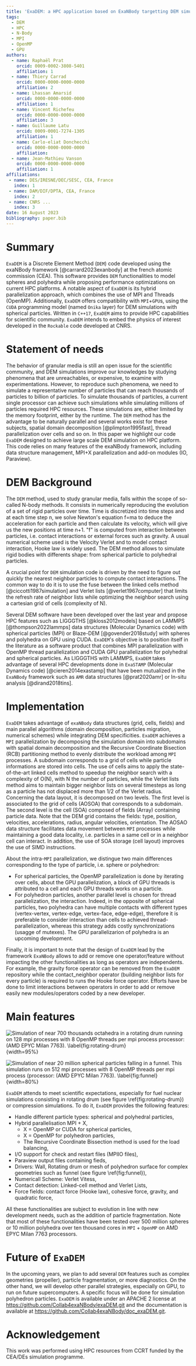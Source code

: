 ```yaml
---
title: 'ExaDEM: a HPC application based on ExaNBody targetting DEM simulations with polyhedron particles'
tags:
  - DEM
  - HPC
  - N-Body
  - MPI
  - OpenMP
  - GPU
authors:
  - name: Raphaël Prat
    orcid: 0009-0002-3808-5401
    affiliation: 1
  - name: Thiery Carrad
    orcid: 0000-0000-0000-0000
    affiliation: 2
  - name: Lhassan Amarsid
    orcid: 0000-0000-0000-0000
    affiliation: 1
  - name: Vincent Richefeu
    orcid: 0000-0000-0000-0000
    affiliation: 3
  - name: Guillaume Latu
    orcid: 0009-0001-7274-1305
    affiliation: 1
  - name: Carlo-eliat Donchecchi
    orcid: 0000-0000-0000-0000
    affiliation:
  - name: Jean-Mathieu Vanson
    orcid: 0000-0000-0000-0000
    affiliation: 1
affiliations:
 - name: DES/IRESNE/DEC/SESC, CEA, France
   index: 1
 - name: DAM/DIF/DPTA, CEA, France
   index: 2
 - name: CNRS ...
   index: 3
date: 16 August 2023
bibliography: paper.bib
---
```


# Summary 

`ExaDEM` is a Discrete Element Method (`DEM`) code developed using the exaNBody framework [@carrard2023exanbody] at the french atomic commission (CEA). This software provides `DEM` functionalities to model spheres and polyhedra while proposing performance optimizations on current HPC platforms. A notable aspect of `ExaDEM` is its hybrid parallelization approach, which combines the use of MPI and Threads (OpenMP). Additionally, `ExaDEM` offers compatibility with `MPI`+`GPU`s, using the `CUDA` programming model (named `Onika` layer) for DEM simulations with spherical particles. Written in `C++17`, `ExaDEM` aims to provide HPC capabilities for scientific community. `ExaDEM` intends to embed the physics of interest developed in the `Rockable` code developed at CNRS.  


# Statement of needs

The behavior of granular media is still an open issue for the scientific community, and DEM simulations improve our knowledges by studying phenomena that are unreachables, or expensive, to examine with experimentations. However, to reproduce such phenomena, we need to simulate a representative number of particles that can reach thousands of particles to billion of particles. To simulate thousands of particles, a current single processor can achieve such simulations while simulating millions of particles required HPC resources. These simulations are, either limited by the memory footprint, either by the runtime. The `DEM` method has the advantage to be naturally parallel and several works exist for these subjects, spatial domain decomposition [@plimpton1995fast], thread parallelization over cells and so on. In this paper we highlight our code `ExaDEM` designed to achieve large scale DEM simulation on HPC platform. This code relies on many features of the exaNBody framework, including data structure management, MPI+X parallelization and add-on modules (IO, Paraview).

# DEM Background

The `DEM` method, used to study granular media, falls within the scope of so-called N-body methods. It consists in numerically reproducing the evolution of a set of rigid particles over time. Time is discretized into time steps and at each time step n, we solve Newton's equation f=ma to deduce the acceleration for each particle and then calculate its velocity, which will give us the new positions at time n+1. "f" is computed from interaction between particles, i.e. contact interactions or external forces such as gravity. A usual numerical scheme used is the Velocity Verlet and to model contact interaction, Hooke law is widely used. The DEM method allows to simulate rigid bodies with differents shape: from spherical particle to polyhedral particles. 

A crucial point for `DEM` simulation code is driven by the need to figure out quickly the nearest neighbor particles to compute contact interactions. The common way to do it is to use the fuse between the linked cells method [@ciccotti1987simulation] and Verlet lists [@verlet1967computer] that limits the refresh rate of neighbor lists while optimizing the neighbor search using a cartesian grid of cells (complexity of N).   

Several DEM software have been developed over the last year and propose HPC features such as LIGGGTHS [@kloss2012models] based on LAMMPS [@thompson2022lammps] data structures (Molecular Dynamics code) with spherical particles (MPI) or Blaze-DEM [@govender2018study] with spheres and polyhedra on GPU using CUDA. `ExaDEM`'s objective is to position itself in the literature as a software product that combines MPI parallelization with OpenMP thread parallelization and CUDA GPU parallelization for polyhedral and spherical particles. As LIGGGTHS with LAMMPS, `ExaDEM` takes advantage of several HPC developments done in `ExaSTAMP` (Molecular Dynamics code) [@cieren2014exastamp] that have been mutualized in the `ExaNBody` framework such as `AMR` data structures [@prat2020amr] or In-situ analysis [@dirand2018tins].

# Implementation

`ExaDEM` takes advantage of `exaNBody` data structures (grid, cells, fields) and main parallel algorithms (domain decomposition, particles migration, numerical schemes) while integrating DEM specificities. `ExaDEM` achieves a `MPI` parallelization by decomposing the simulation domain into subdomains with spatial domain decomposition and the Recursive Coordinate Bisection (RCB) partitioning method to evenly distribute the workload among `MPI` processes. A subdomain corresponds to a grid of cells while particle informations are stored into cells. The use of cells aims to apply the state-of-the-art linked cells method to speedup the neighbor search with a complexity of O(N), with N the number of particles, while the Verlet lists method aims to maintain bigger neighbor lists on several timesteps as long as a particle has not displaced more than 1/2 of the Verlet radius. Concerning the data layout, it is decomposed on two levels. The first level is associated to the grid of cells (AOSOA) that corresponds to a subdomain. The second level is the cell (SOA) composed of fields (Array) containing particle data. Note that the DEM grid contains the fields: type, position, velocities, accelerations, radius, angular velocities, orientation. The AOSAO data structure facilitates data movement between `MPI` processes while maintaining a good data locality, i.e. particles in a same cell or in a neighbor cell can interact. In addition, the use of SOA storage (cell layout) improves the use of SIMD instructions. 

About the intra-`MPI` parallelization, we distingue two main differences corresponding to the type of particle, i.e. sphere or polyhedron: 

- For spherical particles, the OpenMP parallelization is done by iterating over cells, about the GPU parallelization, a block of GPU threads is attributed to a cell and each GPU threads works on a particle. 
- For polyhedron particles, another parallel level is chosen for thread parallelization, the interaction. Indeed, in the opposite of spherical particles, two polyhedra can have multiple contacts with different types (vertex-vertex, vertex-edge, vertex-face, edge-edge), therefore it is preferable to consider interaction than cells to achieved thread-parallelization, whereas this strategy adds costly synchronizations (usagge of mutexes). The GPU parallelizarion of polyhedra is an upcoming development.

Finally, it is important to note that the design of `ExaDEM` lead by the framework `ExaNBody` allows to add or remove one operator/feature without impacting the other functionalities as long as operators are independents. For example, the gravity force operator can be removed from the `ExaDEM` repository while the contact_neighbor operator (building neighbor lists for every particle) is required to runs the Hooke force operator. Efforts have be done to limit interactions between operators in order to add or remove easily new modules/operators coded by a new developer. 

# Main features

![Simulation of near 700 thousands octahedra in a rotating drum running on 128 mpi processes with 8 OpenMP threads per mpi process processor: (AMD EPYC Milan 7763). \label{fig:rotating-drum}](./rotating-drum.png "test"){width=95%}

![Simulation of near 20 million spherical particles falling in a funnel. This simulation runs on 512 mpi processes with 8 OpenMP threads per mpi process (processor: (AMD EPYC Milan 7763).  \label{fig:funnel}](./funnel.png "test"){width=80%}

`ExaDEM` attends to meet scientific expectations, especially for fuel nuclear simulations consisting in rotating drum (see figure \ref{fig:rotating-drum}) or compression simulations. To do it, `ExaDEM` provides the following features:

- Handle different particle types: spherical and polyhedral particles,
- Hybrid parallelisation MPI + X,
	- X = OpenMP or CUDA for spherical particles,
	- X = OpenMP for polyhedron particles,
	- The Recursive Coordinate Bissection method is used for the load balancing,
- I/O support for check and restart files (MPIIO files),
- Paraview output files containing fieds,
- Drivers: Wall, Rotating drum or mesh of polyhedron surface for complex geometries such as funnel (see figure \ref{fig:funnel}),
- Numericall Scheme: Verlet Vitess,
- Contact detection: Linked-cell method and Verlet Lists,
- Force fields: contact force (Hooke law), cohesive force, gravity, and quadratic force,

All these functionalities are subject to evolution in line with new development needs, such as the addition of particle fragmentation. Note that most of these functionalities have been tested over 500 million spheres or 10 million polyhedra over ten thousand cores in `MPI` + `OpenMP` on AMD EPYC Milan 7763 processors.

# Future of `ExaDEM`

In the upcoming years, we plan to add several `DEM` features such as complex geometries (propeller), particle fragmentation, or more diagnostics. On the other hand, we will develop other parallel strategies, especially on GPU, to run on future supercomputers. A specific focus will be done for simulation polyhedron particles. `ExaDEM` is available under an APACHE 2 license at https://github.com/Collab4exaNBody/exaDEM.git and the documentation is available at https://github.com/Collab4exaNBody/doc_exaDEM.git.


# Acknowledgement

This work was performed using HPC resources from CCRT funded by the CEA/DEs simulation programme.
